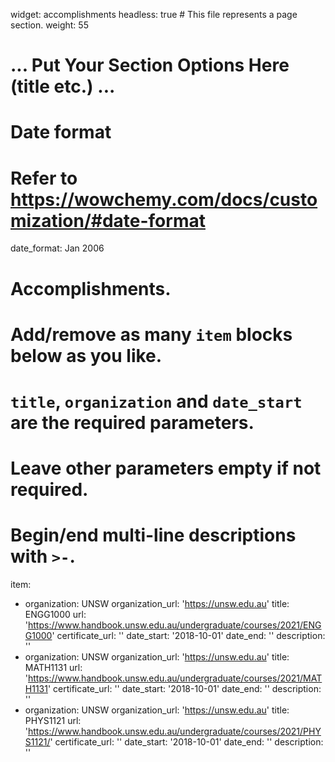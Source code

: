 widget: accomplishments
headless: true  # This file represents a page section.
weight: 55

# ... Put Your Section Options Here (title etc.) ...

# Date format
#   Refer to https://wowchemy.com/docs/customization/#date-format
date_format: Jan 2006

# Accomplishments.
#   Add/remove as many `item` blocks below as you like.
#   `title`, `organization` and `date_start` are the required parameters.
#   Leave other parameters empty if not required.
#   Begin/end multi-line descriptions with `>-`.
item:
  - organization: UNSW
    organization_url: 'https://unsw.edu.au'
    title: ENGG1000
    url: 'https://www.handbook.unsw.edu.au/undergraduate/courses/2021/ENGG1000'
    certificate_url: ''
    date_start: '2018-10-01'
    date_end: ''
    description: ''
  - organization: UNSW
    organization_url: 'https://unsw.edu.au'
    title: MATH1131
    url: 'https://www.handbook.unsw.edu.au/undergraduate/courses/2021/MATH1131'
    certificate_url: ''
    date_start: '2018-10-01'
    date_end: ''
    description: ''
  - organization: UNSW
    organization_url: 'https://unsw.edu.au'
    title: PHYS1121
    url: 'https://www.handbook.unsw.edu.au/undergraduate/courses/2021/PHYS1121/'
    certificate_url: ''
    date_start: '2018-10-01'
    date_end: ''
    description: ''
